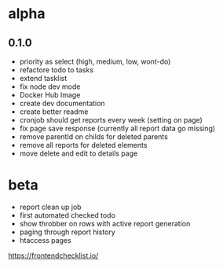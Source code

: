 # alpha

## 0.1.0
- priority as select (high, medium, low, wont-do)
- refactore todo to tasks
- extend tasklist
- fix node dev mode
- Docker Hub Image
- create dev documentation
- create better readme
- cronjob should get reports every week (setting on page)
- fix page save response (currently all report data go missing)
- remove parentId on childs for deleted parents
- remove all reports for deleted elements
- move delete and edit to details page

# beta
- report clean up job
- first automated checked todo
- show throbber on rows with active report generation
- paging through report history
- htaccess pages






https://frontendchecklist.io/